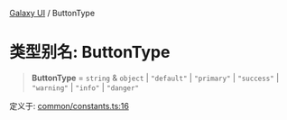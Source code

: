 [Galaxy UI](../index.md) / ButtonType

# 类型别名: ButtonType

> **ButtonType** = `string` & `object` \| `"default"` \| `"primary"` \| `"success"` \| `"warning"` \| `"info"` \| `"danger"`

定义于: [common/constants.ts:16](https://github.com/zhengxs2018/galaxy-vue/blob/8e5a3fb68b3f76d6c1ebad5eeee34606ff2e7045/packages/galaxy-ui/src/common/constants.ts#L16)
